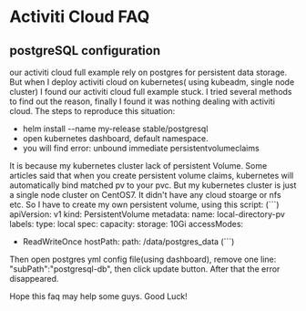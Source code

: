 # Activiti Cloud FAQ

## postgreSQL configuration
our activiti cloud full example rely on postgres for persistent data storage. But when I deploy activiti cloud on kubernetes( using kubeadm, single node cluster) I found our activiti cloud full example stuck. I tried several methods to find out the reason, finally I found it was nothing dealing with activiti cloud.
The steps to reproduce this situation:
* helm install --name my-release stable/postgresql
* open kubernetes dashboard, default namespace.
* you will find error: unbound immediate persistentvolumeclaims

It is because my kubernetes cluster lack of persistent Volume. 
Some articles said that when you create persistent volume claims, kubernetes will automatically bind matched pv to your pvc. 
But my kubernetes cluster is just a single node cluster on CentOS7. It didn't have any cloud stoarge or nfs etc.
So I have to create my own persistent volume, using this script:
(```)
apiVersion: v1
kind: PersistentVolume
metadata:
  name: local-directory-pv
  labels:
    type: local
spec:
  capacity:
    storage: 10Gi
  accessModes:
  - ReadWriteOnce
  hostPath:
    path: /data/postgres_data
(```)

Then open postgres yml config file(using dashboard), remove one line:   "subPath":"postgresql-db", then click update button.
After that the error disappeared.

Hope this faq may help some guys. Good Luck! 